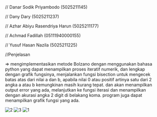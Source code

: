 // Danar Sodik Priyambodo (5025211145)

// Dany Dary (5025211237)

// Azhar Abiyu Rasendriya Harun (5025211177)

// Achmad Fadillah (05111940000155)

// Yusuf Hasan Nazila (5025211225)


//Penjelasan

=> mengimplementasikan metode Bolzano dengan menggunakan bahasa python yang dapat menampilkan proses iteratif numerik, dan lengkap dengan grafik fungsinya, menjalankan fungsi bisection untuk mengecek batas atas dari nilai a dan b, apabila nilai 0 atau positif artinya satu dari 2 angka a atau b kemungkinan masih kurang tepat. dan akan menampilkan output error yang ada, melanjutkan ke fungsi iterasi dan menampilkan dengan akurasi angka 2 digit di belakang koma. program juga dapat menampilkan grafik fungsi yang ada.



![2](https://user-images.githubusercontent.com/114125438/198324262-c279e068-6a62-4fac-94b9-0f75aa17100b.png)
![3](https://user-images.githubusercontent.com/114125438/198324278-db2fea68-9e2f-48c9-9aa0-1e5e8df4d0ce.png)
![1](https://user-images.githubusercontent.com/114125438/198324289-dea96157-5375-48a4-9e7b-c0b50f11e334.png)
